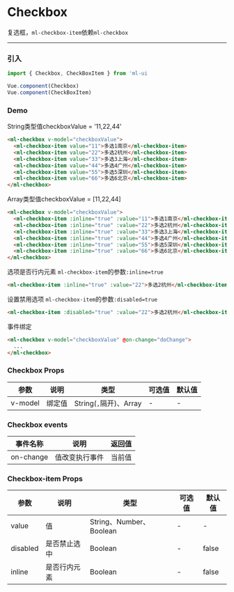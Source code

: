 # Checkbox

复选框，`ml-checkbox-item`依赖`ml-checkbox`
<hr>

### 引入

```js
import { Checkbox, CheckBoxItem } from 'ml-ui

Vue.component(Checkbox)
Vue.component(CheckBoxItem)
```

### Demo

String类型值checkboxValue = '11,22,44'
```html
<ml-checkbox v-model="checkboxValue">
  <ml-checkbox-item value="11">多选1南京</ml-checkbox-item>
  <ml-checkbox-item value="22">多选2杭州</ml-checkbox-item>
  <ml-checkbox-item value="33">多选3上海</ml-checkbox-item>
  <ml-checkbox-item value="44">多选4广州</ml-checkbox-item>
  <ml-checkbox-item value="55">多选5深圳</ml-checkbox-item>
  <ml-checkbox-item value="66">多选6北京</ml-checkbox-item>
</ml-checkbox>
```
Array类型值checkboxValue = [11,22,44]
```html
<ml-checkbox v-model="checkboxValue">
  <ml-checkbox-item :inline="true" :value="11">多选1南京</ml-checkbox-item>
  <ml-checkbox-item :inline="true" :value="22">多选2杭州</ml-checkbox-item>
  <ml-checkbox-item :inline="true" :value="33">多选3上海</ml-checkbox-item>
  <ml-checkbox-item :inline="true" :value="44">多选4广州</ml-checkbox-item>
  <ml-checkbox-item :inline="true" :value="55">多选5深圳</ml-checkbox-item>
  <ml-checkbox-item :inline="true" :value="66">多选6北京</ml-checkbox-item>
</ml-checkbox>
```
选项是否行内元素 `ml-checkbox-item`的参数`:inline=true`
```html
<ml-checkbox-item :inline="true" :value="22">多选2杭州</ml-checkbox-item>
```
设置禁用选项 `ml-checkbox-item`的参数`:disabled=true`
```html
<ml-checkbox-item :disabled="true" :value="22">多选2杭州</ml-checkbox-item>
```
事件绑定
```html
<ml-checkbox v-model="checkboxValue" @on-change="doChange">
  ...    
</ml-checkbox>
```

### Checkbox Props
| 参数          | 说明            | 类型            | 可选值                 | 默认值   |
|-------------  |---------------- |---------------- |---------------------- |-------- |
| v-model         | 绑定值	  | String(`,`隔开)、Array  | - | - |

### Checkbox events
| 事件名称          | 说明            | 返回值 |
|-------------  |---------------- | ---- |
|on-change	  | 值改变执行事件	 | 当前值 |

### Checkbox-item Props
| 参数          | 说明            | 类型            | 可选值                 | 默认值   |
|-------------  |---------------- |---------------- |---------------------- |-------- |
| value         | 值	  | String、Number、Boolean | - | - |
| disabled         | 是否禁止选中	  | Boolean  |  -  | false |
| inline         | 是否行内元素	  | Boolean  |  - | false |

